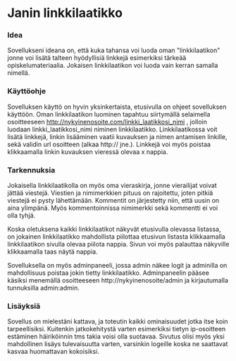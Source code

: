 # Janin linkkilaatikko

### Idea 
Sovellukseni ideana on, että kuka tahansa voi luoda oman "linkkilaatikon" jonne voi lisätä talteen hyödyllisiä linkkejä esimerkiksi tärkeää opiskelumateriaalia. Jokaisen linkkilaatikon voi luoda vain kerran samalla nimellä. 

### Käyttöohje
Sovelluksen käyttö on hyvin yksinkertaista, etusivulla on ohjeet sovelluksen käyttöön. Oman linkkilaatikon luominen tapahtuu siirtymällä selaimella osoitteeseen http://nykyinenosoite.com/linkki_laatikkosi_nimi , jolloin luodaan linkki_laatikkosi_nimi niminen linkkilaatikko. Linkkilaatikossa voit lisätä linkkejä, linkin lisääminen vaatii kuvauksen ja nimen antamisen linkille, sekä validin url osoitteen (alkaa http:// jne.). Linkkejä voi myös poistaa klikkaamalla linkin kuvauksen vieressä olevaa x nappia.

### Tarkennuksia
Jokaisella linkkilaatikolla on myös oma vieraskirja, jonne vierailijat voivat jättää viestejä. Viestien ja nimimerkkien pituus on rajoitettu, joten pitkiä viestejä ei pysty lähettämään. Kommentit on järjestetty niin, että uusin on aina ylimpänä. Myös kommentoinnissa nimimerkki sekä kommentti ei voi olla tyhjä.

Koska oletuksena kaikki linkkilaatikot näkyvät etusivulla olevassa listassa, on jokainen linkkilaatikko mahdollista piilottaa etusivun listasta klikkaamalla linkkilaatikon sivulla olevaa piilota nappia. Sivun voi myös palauttaa näkyville klikkaamalla taas näytä nappia.

Sovelluksella on myös adminpaneeli, jossa admin näkee logit ja adminilla on mahdollisuus poistaa jokin tietty linkkilaatikko. Adminpaneelin pääsee käsiksi menemällä osoitteeseen http://nykyinenosoite/admin ja kirjautumalla tunnuksilla admin:admin.

### Lisäyksiä
Sovellus on mielestäni kattava, ja toteutin kaikki ominaisuudet jotka itse koin tarpeellisiksi. Kuitenkin jatkokehitystä varten esimerkiksi tietyn ip-osoitteen estäminen häiriköinnin tms takia voisi olla suotavaa. Sivutus olisi myös yksi mahdollinen lisäys tulevaisuutta varten, varsinkin logeille koska ne saattavat kasvaa huomattavan kokoisiksi.
